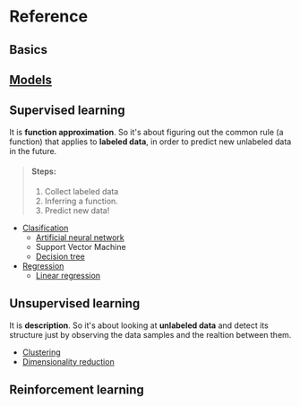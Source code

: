 # Reference

## Basics

## [Models](https://github.com/javiabellan/machine-learning/tree/master/reference/models)

## Supervised learning

It is **function approximation**. So it's about figuring out the common rule (a function) that applies to **labeled data**, in order to predict new unlabeled data in the future.

> #### Steps:
> 1. Collect labeled data
> 2. Inferring a function.
> 3. Predict new data!

 * [Clasification](https://github.com/javiabellan/machine-learning/tree/master/reference/models/classification)
   * [Artificial neural network](https://github.com/javiabellan/machine-learning/tree/master/reference/models/classification/artificial-neural-network)
   * Support Vector Machine
   * [Decision tree](https://github.com/javiabellan/machine-learning/tree/master/reference/models/classification/decision-tree)
 * [Regression](https://github.com/javiabellan/machine-learning/tree/master/reference/models/regression)
   * [Linear regression](https://github.com/javiabellan/machine-learning/tree/master/reference/models/regression/linear-regression)
   
## Unsupervised learning

It is **description**. So it's about looking at **unlabeled data** and detect its structure just by observing the data samples and the realtion between them.


 * [Clustering](https://github.com/javiabellan/machine-learning/tree/master/reference/models/clustering)
 * [Dimensionality reduction](https://github.com/javiabellan/machine-learning/tree/master/reference/models/dimension-reduction)
 
## Reinforcement learning
